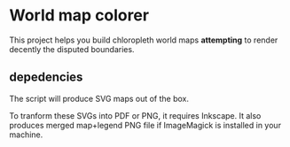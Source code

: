 # World map colorer

This project helps you build chloropleth world maps **attempting** to render decently the disputed boundaries.



## depedencies
The script will produce SVG maps out of the box. 

To tranform these SVGs into PDF or PNG, it requires Inkscape. 
It also produces merged map+legend PNG file if ImageMagick is installed in your machine.



